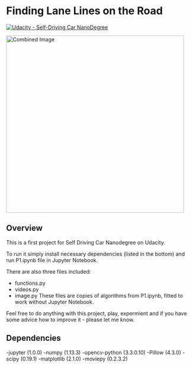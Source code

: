 # **Finding Lane Lines on the Road** 
[![Udacity - Self-Driving Car NanoDegree](https://s3.amazonaws.com/udacity-sdc/github/shield-carnd.svg)](http://www.udacity.com/drive)

<img src="examples/laneLines_thirdPass.jpg" width="480" alt="Combined Image" />

Overview
---

This is a first project for Self Driving Car Nanodegree on Udacity.

To run it simply install necessary dependencies (listed in the bottom) and run P1.ipynb file in Jupyter Notebook.

There are also three files included:
- functions.py
- videos.py
- image.py
These files are copies of algorithms from P1.ipynb, fitted to work without Jupyter Notebook.

Feel free to do anything with this project, play, expermient and if you have some advice how to improve it - please let me know.

Dependencies
---

-jupyter (1.0.0)
-numpy (1.13.3)
-opencv-python (3.3.0.10)
-Pillow (4.3.0)
-scipy (0.19.1)
-matplotlib (2.1.0)
-moviepy (0.2.3.2)
